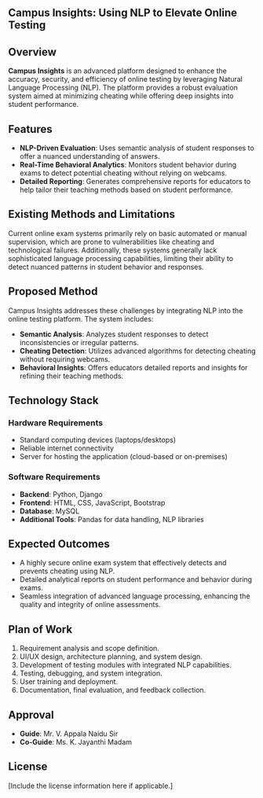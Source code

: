 ## **Campus Insights: Using NLP to Elevate Online Testing**

## Overview
**Campus Insights** is an advanced platform designed to enhance the accuracy, security, and efficiency of online testing by leveraging Natural Language Processing (NLP). The platform provides a robust evaluation system aimed at minimizing cheating while offering deep insights into student performance.

## Features
- **NLP-Driven Evaluation**: Uses semantic analysis of student responses to offer a nuanced understanding of answers.
- **Real-Time Behavioral Analytics**: Monitors student behavior during exams to detect potential cheating without relying on webcams.
- **Detailed Reporting**: Generates comprehensive reports for educators to help tailor their teaching methods based on student performance.

## Existing Methods and Limitations
Current online exam systems primarily rely on basic automated or manual supervision, which are prone to vulnerabilities like cheating and technological failures. Additionally, these systems generally lack sophisticated language processing capabilities, limiting their ability to detect nuanced patterns in student behavior and responses.

## Proposed Method
Campus Insights addresses these challenges by integrating NLP into the online testing platform. The system includes:
- **Semantic Analysis**: Analyzes student responses to detect inconsistencies or irregular patterns.
- **Cheating Detection**: Utilizes advanced algorithms for detecting cheating without requiring webcams.
- **Behavioral Insights**: Offers educators detailed reports and insights for refining their teaching methods.

## Technology Stack

### Hardware Requirements
- Standard computing devices (laptops/desktops)
- Reliable internet connectivity
- Server for hosting the application (cloud-based or on-premises)

### Software Requirements
- **Backend**: Python, Django
- **Frontend**: HTML, CSS, JavaScript, Bootstrap
- **Database**: MySQL
- **Additional Tools**: Pandas for data handling, NLP libraries

## Expected Outcomes
- A highly secure online exam system that effectively detects and prevents cheating using NLP.
- Detailed analytical reports on student performance and behavior during exams.
- Seamless integration of advanced language processing, enhancing the quality and integrity of online assessments.

## Plan of Work
1. Requirement analysis and scope definition.
2. UI/UX design, architecture planning, and system design.
3. Development of testing modules with integrated NLP capabilities.
4. Testing, debugging, and system integration.
5. User training and deployment.
6. Documentation, final evaluation, and feedback collection.

## Approval
- **Guide**: Mr. V. Appala Naidu Sir
- **Co-Guide**: Ms. K. Jayanthi Madam

## License
[Include the license information here if applicable.]
